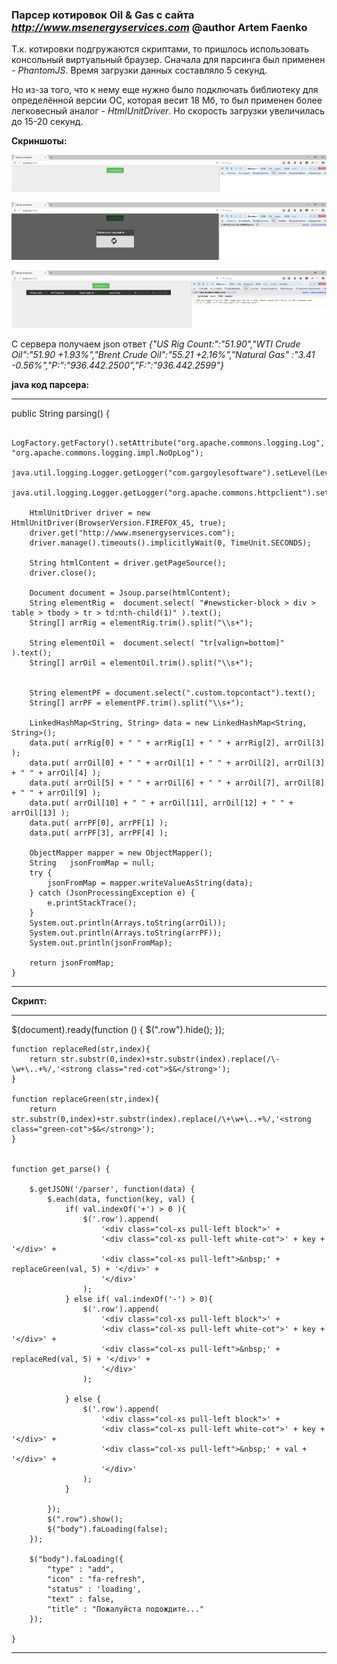 ### Парсер котировок Oil & Gas с сайта *http://www.msenergyservices.com*  @author Artem Faenko

Т.к. котировки подгружаются скриптами, то пришлось использовать консольный виртуальный браузер.
Сначала для парсинга был применен - *PhantomJS*. Время загрузки данных составляло 5 секунд.

Но из-за того, что к нему еще нужно было подключать библиотеку для определённой версии ОС, которая весит 18 Мб, то был применен более легковесный аналог - *HtmlUnitDriver*.
Но скорость загрузки увеличилась до 15-20 секунд.
 
**Скриншоты:** 

![CC0](https://github.com/webserverby/parser-price/blob/master/screenshots/glav_1.png)

![CC0](https://github.com/webserverby/parser-price/blob/master/screenshots/glav_2.png)

![CC0](https://github.com/webserverby/parser-price/blob/master/screenshots/glav_3.png)

С сервера получаем json ответ *{"US Rig Count:":"51.90","WTI Crude Oil":"51.90 +1.93%","Brent Crude Oil":"55.21 +2.16%","Natural Gas"
:"3.41 -0.56%","P:":"936.442.2500","F:":"936.442.2599"}* 

**java код парсера:** 
_________________________________________________________________________________________________________________________________

public String parsing() {

        LogFactory.getFactory().setAttribute("org.apache.commons.logging.Log", "org.apache.commons.logging.impl.NoOpLog");
        java.util.logging.Logger.getLogger("com.gargoylesoftware").setLevel(Level.OFF);
        java.util.logging.Logger.getLogger("org.apache.commons.httpclient").setLevel(Level.OFF);

        HtmlUnitDriver driver = new HtmlUnitDriver(BrowserVersion.FIREFOX_45, true);
        driver.get("http://www.msenergyservices.com");
        driver.manage().timeouts().implicitlyWait(0, TimeUnit.SECONDS);

        String htmlContent = driver.getPageSource();
        driver.close();

        Document document = Jsoup.parse(htmlContent);
        String elementRig =  document.select( "#newsticker-block > div > table > tbody > tr > td:nth-child(1)" ).text();
        String[] arrRig = elementRig.trim().split("\\s+");

        String elementOil =  document.select( "tr[valign=bottom]" ).text();
        String[] arrOil = elementOil.trim().split("\\s+");


        String elementPF = document.select(".custom.topcontact").text();
        String[] arrPF = elementPF.trim().split("\\s+");

        LinkedHashMap<String, String> data = new LinkedHashMap<String, String>();
        data.put( arrRig[0] + " " + arrRig[1] + " " + arrRig[2], arrOil[3] );
        data.put( arrOil[0] + " " + arrOil[1] + " " + arrOil[2], arrOil[3] + " " + arrOil[4] );
        data.put( arrOil[5] + " " + arrOil[6] + " " + arrOil[7], arrOil[8] + " " + arrOil[9] );
        data.put( arrOil[10] + " " + arrOil[11], arrOil[12] + " " + arrOil[13] );
        data.put( arrPF[0], arrPF[1] );
        data.put( arrPF[3], arrPF[4] );

        ObjectMapper mapper = new ObjectMapper();
        String   jsonFromMap = null;
        try {
            jsonFromMap = mapper.writeValueAsString(data);
        } catch (JsonProcessingException e) {
            e.printStackTrace();
        }
        System.out.println(Arrays.toString(arrOil));
        System.out.println(Arrays.toString(arrPF));
        System.out.println(jsonFromMap);

        return jsonFromMap;
    }
_________________________________________________________________________________________________________________________________

**Скрипт:** 
_________________________________________________________________________________________________________________________________
$(document).ready(function () {
		$(".row").hide();
	});

	function replaceRed(str,index){
		return str.substr(0,index)+str.substr(index).replace(/\-\w+\..+%/,'<strong class="red-cot">$&</strong>');
	}

	function replaceGreen(str,index){
		return str.substr(0,index)+str.substr(index).replace(/\+\w+\..+%/,'<strong class="green-cot">$&</strong>');
	}


	function get_parse() {

		$.getJSON('/parser', function(data) {
			$.each(data, function(key, val) {
				if( val.indexOf('+') > 0 ){
					$('.row').append(
						'<div class="col-xs pull-left block">' +
						'<div class="col-xs pull-left white-cot">' + key + '</div>' +
						'<div class="col-xs pull-left">&nbsp;' + replaceGreen(val, 5) + '</div>' +
						'</div>'
					);
				} else if( val.indexOf('-') > 0){
					$('.row').append(
						'<div class="col-xs pull-left block">' +
						'<div class="col-xs pull-left white-cot">' + key + '</div>' +
						'<div class="col-xs pull-left">&nbsp;' + replaceRed(val, 5) + '</div>' +
						'</div>'
					);

				} else {
					$('.row').append(
						'<div class="col-xs pull-left block">' +
						'<div class="col-xs pull-left white-cot">' + key + '</div>' +
						'<div class="col-xs pull-left">&nbsp;' + val + '</div>' +
						'</div>'
					);
				}

			});
			$(".row").show();
			$("body").faLoading(false);
		});

		$("body").faLoading({
			"type" : "add",
			"icon" : "fa-refresh",
			"status" : 'loading',
			"text" : false,
			"title" : "Пожалуйста подождите..."
		});

	}
_________________________________________________________________________________________________________________________________
